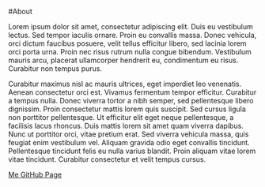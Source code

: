 #About

Lorem ipsum dolor sit amet, consectetur adipiscing elit. Duis eu vestibulum lectus. Sed tempor iaculis ornare. Proin eu convallis massa. Donec vehicula, orci dictum faucibus posuere, velit tellus efficitur libero, sed lacinia lorem orci porta urna. Proin nec risus rutrum nulla congue bibendum. Vestibulum mauris arcu, placerat ullamcorper hendrerit eu, condimentum eu risus. Curabitur non tempus purus.

Curabitur maximus nisl ac mauris ultrices, eget imperdiet leo venenatis. Aenean consectetur orci est. Vivamus fermentum tempor efficitur. Curabitur a tempus nulla. Donec viverra tortor a nibh semper, sed pellentesque libero dignissim. Proin consectetur mattis lorem quis suscipit. Sed cursus ligula non porttitor pellentesque. Ut efficitur elit eget neque pellentesque, a facilisis lacus rhoncus. Duis mattis lorem sit amet quam viverra dapibus. Nunc ut porttitor orci, vitae pretium erat. Sed viverra vehicula massa, quis feugiat enim vestibulum vel. Aliquam gravida odio eget convallis tincidunt. Pellentesque tincidunt felis eu nulla varius blandit. Proin aliquam vitae lorem vitae tincidunt. Curabitur consectetur et velit tempus cursus.

[Me GitHub Page](https://github.com/rawswift)